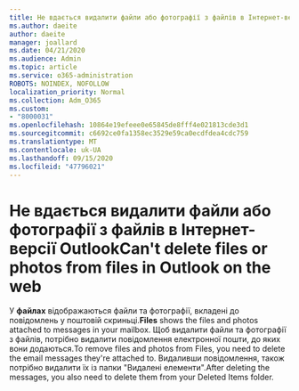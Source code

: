 ```yaml
---
title: Не вдається видалити файли або фотографії з файлів в Інтернет-версії Outlook
ms.author: daeite
author: daeite
manager: joallard
ms.date: 04/21/2020
ms.audience: Admin
ms.topic: article
ms.service: o365-administration
ROBOTS: NOINDEX, NOFOLLOW
localization_priority: Normal
ms.collection: Adm_O365
ms.custom:
- "8000031"
ms.openlocfilehash: 10864e19efeee0e65845de8fff4e021813cde3d1
ms.sourcegitcommit: c6692ce0fa1358ec3529e59ca0ecdfdea4cdc759
ms.translationtype: MT
ms.contentlocale: uk-UA
ms.lasthandoff: 09/15/2020
ms.locfileid: "47796021"
---
```

# <a name="cant-delete-files-or-photos-from-files-in-outlook-on-the-web"></a><span data-ttu-id="1d11c-102">Не вдається видалити файли або фотографії з файлів в Інтернет-версії Outlook</span><span class="sxs-lookup"><span data-stu-id="1d11c-102">Can't delete files or photos from files in Outlook on the web</span></span>

<span data-ttu-id="1d11c-103">У **файлах** відображаються файли та фотографії, вкладені до повідомлень у поштовій скриньці.</span><span class="sxs-lookup"><span data-stu-id="1d11c-103">**Files** shows the files and photos attached to messages in your mailbox.</span></span> <span data-ttu-id="1d11c-104">Щоб видалити файли та фотографії з файлів, потрібно видалити повідомлення електронної пошти, до яких вони додаються.</span><span class="sxs-lookup"><span data-stu-id="1d11c-104">To remove files and photos from Files, you need to delete the email messages they're attached to.</span></span> <span data-ttu-id="1d11c-105">Видаливши повідомлення, також потрібно видалити їх із папки "Видалені елементи".</span><span class="sxs-lookup"><span data-stu-id="1d11c-105">After deleting the messages, you also need to delete them from your Deleted Items folder.</span></span>